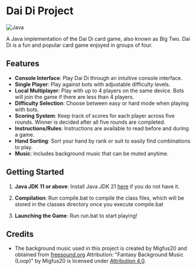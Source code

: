 # Dai Di Project

![Java](https://img.shields.io/badge/java-%23ED8B00.svg?style=for-the-badge&logo=openjdk&logoColor=white)

A Java implementation of the Dai Di card game, also known as Big Two. Dai Di is a fun and popular card game enjoyed in groups of four.

## Features

- **Console Interface**: Play Dai Di through an intuitive console interface.
- **Single Player**: Play against bots with adjustable difficulty levels.
- **Local Multiplayer**: Play with up to 4 players on the same device. Bots will join the game if there are less than 4 players.
- **Difficulty Selection**: Choose between easy or hard mode when playing with bots. 
- **Scoring System**: Keep track of scores for each player across five rounds. Winner is decided after all five rounds are completed.
- **Instructions/Rules**: Instructions are available to read before and during a game.
- **Hand Sorting**: Sort your hand by rank or suit to easily find combinations to play.
- **Music**: Includes background music that can be muted anytime.

## Getting Started

1. **Java JDK 11 or above**: Install Java JDK 21 [here](https://www.oracle.com/java/technologies/javase/jdk21-archive-downloads.html) if you do not have it.

2. **Compilation**: Run compile.bat to compile the class files, which will be stored in the classes directory once you execute compile.bat

3. **Launching the Game**: Run run.bat to start playing!

## Credits

- The background music used in this project is created by Migfus20 and obtained from [freesound.org](https://freesound.org/s/561394/) Attribution: "Fantasy Background Music (Loop)" by Migfus20 is licensed under [Attribution 4.0](https://creativecommons.org/licenses/by/4.0/).
